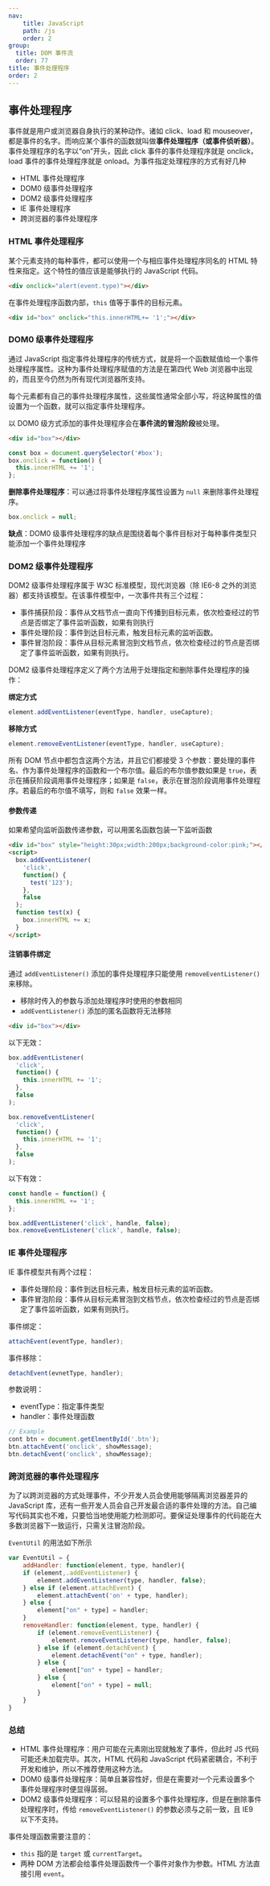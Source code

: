 ```yaml
---
nav:
    title: JavaScript
    path: /js
    order: 2
group:
  title: DOM 事件流
  order: 77
title: 事件处理程序
order: 2
---
```


## 事件处理程序

事件就是用户或浏览器自身执行的某种动作。诸如 click、load 和 mouseover，都是事件的名字。而响应某个事件的函数就叫做**事件处理程序（或事件侦听器）**。事件处理程序的名字以“on”开头，因此 click 事件的事件处理程序就是 onclick，load 事件的事件处理程序就是 onload。为事件指定处理程序的方式有好几种

- HTML 事件处理程序
- DOM0 级事件处理程序
- DOM2 级事件处理程序
- IE 事件处理程序
- 跨浏览器的事件处理程序

### HTML 事件处理程序

某个元素支持的每种事件，都可以使用一个与相应事件处理程序同名的 HTML 特性来指定。这个特性的值应该是能够执行的 JavaScript 代码。

```html
<div onclick="alert(event.type)"></div>
```

在事件处理程序函数内部，`this` 值等于事件的目标元素。

```html
<div id="box" onclick="this.innerHTML+= '1';"></div>
```

### DOM0 级事件处理程序

通过 JavaScript 指定事件处理程序的传统方式，就是将一个函数赋值给一个事件处理程序属性。这种为事件处理程序赋值的方法是在第四代 Web 浏览器中出现的，而且至今仍然为所有现代浏览器所支持。

每个元素都有自己的事件处理程序属性，这些属性通常全部小写，将这种属性的值设置为一个函数，就可以指定事件处理程序。

以 DOM0 级方式添加的事件处理程序会在**事件流的冒泡阶段**被处理。

```html
<div id="box"></div>
```

```js
const box = document.querySelector('#box');
box.onclick = function() {
  this.innerHTML += '1';
};
```

**删除事件处理程序**：可以通过将事件处理程序属性设置为 `null` 来删除事件处理程序。

```js
box.onclick = null;
```

**缺点**：DOM0 级事件处理程序的缺点是围绕着每个事件目标对于每种事件类型只能添加一个事件处理程序

### DOM2 级事件处理程序

DOM2 级事件处理程序属于 W3C 标准模型，现代浏览器（除 IE6-8 之外的浏览器）都支持该模型。在该事件模型中，一次事件共有三个过程：

- 事件捕获阶段：事件从文档节点一直向下传播到目标元素，依次检查经过的节点是否绑定了事件监听函数，如果有则执行
- 事件处理阶段：事件到达目标元素，触发目标元素的监听函数。
- 事件冒泡阶段：事件从目标元素冒泡到文档节点，依次检查经过的节点是否绑定了事件监听函数，如果有则执行。

DOM2 级事件处理程序定义了两个方法用于处理指定和删除事件处理程序的操作：

**绑定方式**

```js
element.addEventListener(eventType, handler, useCapture);
```

**移除方式**

```js
element.removeEventListener(eventType, handler, useCapture);
```

所有 DOM 节点中都包含这两个方法，并且它们都接受 3 个参数：要处理的事件名、作为事件处理程序的函数和一个布尔值。最后的布尔值参数如果是 `true`，表示在捕获阶段调用事件处理程序；如果是 `false`，表示在冒泡阶段调用事件处理程序。若最后的布尔值不填写，则和 `false` 效果一样。

#### 参数传递

如果希望向监听函数传递参数，可以用匿名函数包装一下监听函数

```html
<div id="box" style="height:30px;width:200px;background-color:pink;"></div>
<script>
  box.addEventListener(
    'click',
    function() {
      test('123');
    },
    false
  );
  function test(x) {
    box.innerHTML += x;
  }
</script>
```

#### 注销事件绑定

通过 `addEventListener()` 添加的事件处理程序只能使用 `removeEventListener()` 来移除。

- 移除时传入的参数与添加处理程序时使用的参数相同
- `addEventListener()` 添加的匿名函数将无法移除

```html
<div id="box"></div>
```

以下无效：

```js
box.addEventListener(
  'click',
  function() {
    this.innerHTML += '1';
  },
  false
);

box.removeEventListener(
  'click',
  function() {
    this.innerHTML += '1';
  },
  false
);
```

以下有效：

```js
const handle = function() {
  this.innerHTML += '1';
};

box.addEventListener('click', handle, false);
box.removeEventListener('click', handle, false);
```

### IE 事件处理程序

IE 事件模型共有两个过程：

- 事件处理阶段：事件到达目标元素，触发目标元素的监听函数。
- 事件冒泡阶段：事件从目标元素冒泡到文档节点，依次检查经过的节点是否绑定了事件监听函数，如果有则执行。

事件绑定：

```js
attachEvent(eventType, handler);
```

事件移除：

```js
detachEvent(evnetType, handler);
```

参数说明：

- eventType：指定事件类型
- handler：事件处理函数

```js
// Example
cont btn = document.getElmentById('.btn');
btn.attachEvent('onclick', showMessage);
btn.detachEvent('onclick', showMessage);
```

### 跨浏览器的事件处理程序

为了以跨浏览器的方式处理事件，不少开发人员会使用能够隔离浏览器差异的 JavaScript 库，还有一些开发人员会自己开发最合适的事件处理的方法。自己编写代码其实也不难，只要恰当地使用能力检测即可。要保证处理事件的代码能在大多数浏览器下一致运行，只需关注冒泡阶段。

`EventUtil` 的用法如下所示

```js
var EventUtil = {
    addHandler: function(element, type, handler){
    if (element,.addEventListener) {
        element.addEventListener(type, handler, false);
    } else if (element.attachEvent) {
        element.attachEvent('on' + type, handler);
    } else {
        element["on" + type] = handler;
    }
    removeHandler: function(element, type, handler) {
        if (element.removeEventListener) {
            element.removeEventListener(type, handler, false);
        } else if (element.detachEvent) {
            element.detachEvent("on" + type, handler);
        } else {
            element["on" + type] = handler;
        } else {
            element["on" + type] = null;
        }
    }
}
```

### 总结

- HTML 事件处理程序：用户可能在元素刚出现就触发了事件，但此时 JS 代码可能还未加载完毕。其次，HTML 代码和 JavaScript 代码紧密耦合，不利于开发和维护，所以不推荐使用这种方法。
- DOM0 级事件处理程序：简单且兼容性好，但是在需要对一个元素设置多个事件处理程序时便显得孱弱。
- DOM2 级事件处理程序：可以轻易的设置多个事件处理程序，但是在删除事件处理程序时，传给 `removeEventListener()` 的参数必须与之前一致，且 IE9 以下不支持。

事件处理函数需要注意的：

- `this` 指的是 `target` 或 `currentTarget`。
- 两种 DOM 方法都会给事件处理函数传一个事件对象作为参数。HTML 方法直接引用 `event`。
